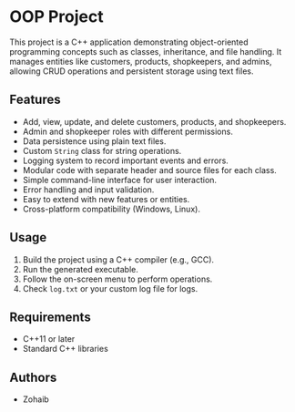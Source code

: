 # OOP Project

This project is a C++ application demonstrating object-oriented programming concepts such as classes, inheritance, and file handling. It manages entities like customers, products, shopkeepers, and admins, allowing CRUD operations and persistent storage using text files.

## Features

- Add, view, update, and delete customers, products, and shopkeepers.
- Admin and shopkeeper roles with different permissions.
- Data persistence using plain text files.
- Custom `String` class for string operations.
- Logging system to record important events and errors.
- Modular code with separate header and source files for each class.
- Simple command-line interface for user interaction.
- Error handling and input validation.
- Easy to extend with new features or entities.
- Cross-platform compatibility (Windows, Linux).

## Usage

1. Build the project using a C++ compiler (e.g., GCC).
2. Run the generated executable.
3. Follow the on-screen menu to perform operations.
4. Check `log.txt` or your custom log file for logs.

## Requirements

- C++11 or later
- Standard C++ libraries

## Authors

- Zohaib

